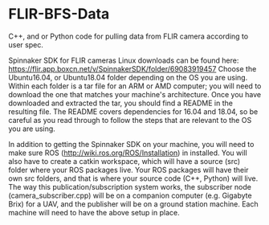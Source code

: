 # FLIR-BFS-Data
C++, and or Python code for pulling data from FLIR camera according to user spec.

Spinnaker SDK for FLIR cameras
Linux downloads can be found here: https://flir.app.boxcn.net/v/SpinnakerSDK/folder/69083919457
Choose the Ubuntu16.04, or Ubuntu18.04 folder depending on the OS you are using.  Within each folder is a tar file for an ARM or AMD computer; you will need to download the one that matches your machine's architecture.  Once you have downloaded and extracted the tar, you should find a README in the resulting file.  The README covers dependencies for 16.04 and 18.04, so be careful as you read through to follow the steps that are relevant to the OS you are using.

In addition to getting the Spinnaker SDK on your machine, you will need to make sure ROS (http://wiki.ros.org/ROS/Installation) in installed.  You will also have to create a catkin workspace, which will have a source (src) folder where your ROS packages live.  Your ROS packages will have their own src folders, and that is where your source code (C++, Python) will live.  The way this publication/subscription system works, the subscriber node (camera_subscriber.cpp) will be on a companion computer (e.g. Gigabyte Brix) for a UAV, and the publisher will be on a ground station machine.  Each machine will need to have the above setup in place.
